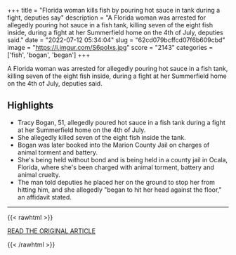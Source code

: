+++
title = "Florida woman kills fish by pouring hot sauce in tank during a fight, deputies say"
description = "A Florida woman was arrested for allegedly pouring hot sauce in a fish tank, killing seven of the eight fish inside, during a fight at her Summerfield home on the 4th of July, deputies said."
date = "2022-07-12 05:34:04"
slug = "62cd079bcffcd07f6b609cbd"
image = "https://i.imgur.com/S6poIxs.jpg"
score = "2143"
categories = ['fish', 'bogan', 'began']
+++

A Florida woman was arrested for allegedly pouring hot sauce in a fish tank, killing seven of the eight fish inside, during a fight at her Summerfield home on the 4th of July, deputies said.

## Highlights

- Tracy Bogan, 51, allegedly poured hot sauce in a fish tank during a fight at her Summerfield home on the 4th of July.
- She allegedly killed seven of the eight fish inside the tank.
- Bogan was later booked into the Marion County Jail on charges of animal torment and battery.
- She's being held without bond and is being held in a county jail in Ocala, Florida, where she's been charged with animal torment, battery and animal cruelty.
- The man told deputies he placed her on the ground to stop her from hitting him, and she allegedly "began to hit her head against the floor," an affidavit stated.

---

{{< rawhtml >}}
  <p class="article-category">
    <a target="_blank" href="https://www.fox35orlando.com/news/florida-woman-kills-fish-by-pouring-hot-sauce-in-tank-during-argument-deputies-say">READ THE ORIGINAL ARTICLE</a>
  </p>
{{< /rawhtml >}}
